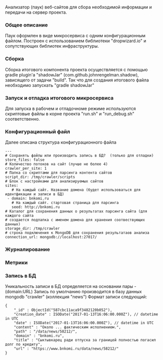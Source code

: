 Анализатор (паук) веб-сайтов для сбора необходимой информации и передачи на сервер проекта.

### Общее описание
Паук оформлен в виде микросервиса с одним конфигурационным файлом. Построен с
использованием библиотеки "dropwizard.io" и сопутствующих библиотек инфраструктуры.

### Сборка
Сборка итогового компонента проекта осуществляется с помощью gradle plugin'а
"shadowJar" (com.github.johnrengelman.shadow), зависящего от задачи "build". Так
что для создания итогового файла необходимо запускать "gradle shadowJar"

### Запуск и отладка итогового микросервиса
Для запуска в рабочем и отладочноме режиме используются скриптовые файлы в корне проекта
"run.sh" и "run_debug.sh" соответственно.

### Конфигурационный файл
Далее описана структура конфигурационного файла
```
---
# Сохранять файлы или производить запись в БД?  (только для отладки)
store_files: false
# Количество потоков на сайт (лучше не более 4)
crawler_per_site: 1
# Папка со скриптами для парсинга контента сайтов
script_dir: /tmp/crawler/scripts
# Блок с настройками для анализируемых сайтов
sites:
   # На каждый сайт. Название домена (будет использоваться для идентфикации и записи в БД)
 - domain: bnkomi.ru
   # На каждый сайт. стартовая страница для парсинга
   seed: http://bnkomi.ru
# Каталог для сохранения данных о результатах парсинга сайта (для каждого сайта
# создается подпапка с именем домена для хранения соотвествующих данных)
storage_dir: /tmp/crawler
# строка подключения к MongoDB для сохранения результатаов анализа
connection_url: mongodb://localhost:27017/
```
### Журналирование

### Метрики

### Запись в БД
Уникальность записи в БД определяется на основании пары - (domain:URL)
Запись по умолчанию производится в базу данных mongodb "crawler" (коллекция "news")
Формат записи следующий:
```
{
	"_id" : ObjectId("587cbc11aca9f3482120b052"),
	"creation_date" : ISODate("2017-01-13T16:06:00.000Z"), // datetime in UTC
	"date" : ISODate("2017-01-13T16:06:00.000Z"), // datetime in UTC
	"content" : "Около ... фактическим исполнением.",
	"path" : "/data/news/58212/",
	"domain" : "bnkomi.ru",
	"title" : "Сыктывкарец ради отпуска за границей полностью погасил долг по кредиту",
	"url" : "https://www.bnkomi.ru/data/news/58212/"
}
```
